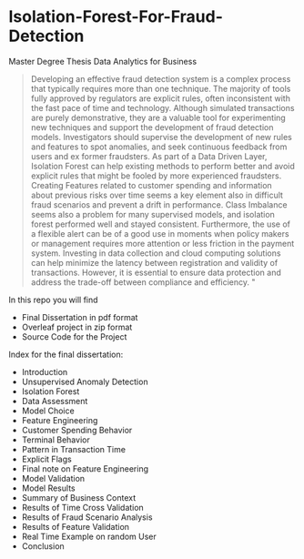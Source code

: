 # Isolation-Forest-For-Fraud-Detection
Master Degree Thesis Data Analytics for Business

> Developing an effective fraud detection system is a complex process that
> typically requires more than one technique. The majority of tools fully approved
> by regulators are explicit rules, often inconsistent with the fast pace of time and
> technology. Although simulated transactions are purely demonstrative, they are
> a valuable tool for experimenting new techniques and support the development
> of fraud detection models. Investigators should supervise the development
> of new rules and features to spot anomalies, and seek continuous feedback
> from users and ex former fraudsters. As part of a Data Driven Layer, Isolation
> Forest can help existing methods to perform better and avoid explicit rules that
> might be fooled by more experienced fraudsters. Creating Features related to
> customer spending and information about previous risks over time seems a key
> element also in difficult fraud scenarios and prevent a drift in performance. Class
> Imbalance seems also a problem for many supervised models, and isolation
> forest performed well and stayed consistent. Furthermore, the use of a flexible
> alert can be of a good use in moments when policy makers or management
> requires more attention or less friction in the payment system. Investing in data
> collection and cloud computing solutions can help minimize the latency between
> registration and validity of transactions. However, it is essential to ensure data
> protection and address the trade-off between compliance and efficiency.
"


In this repo you will find
- Final Dissertation in pdf format
- Overleaf project in zip format
- Source Code for the Project

Index for the final dissertation:
  * Introduction 
  * Unsupervised Anomaly Detection 
  * Isolation Forest 
  * Data Assessment
  * Model Choice
  * Feature Engineering 
  * Customer Spending Behavior
  * Terminal Behavior
  * Pattern in Transaction Time
  * Explicit Flags
  * Final note on Feature Engineering
  * Model Validation
  * Model Results 
  * Summary of Business Context 
  * Results of Time Cross Validation
  * Results of Fraud Scenario Analysis
  * Results of Feature Validation
  * Real Time Example on random User
  * Conclusion
